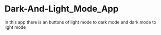 # Dark-And-Light_Mode_App
In this app there is an buttons of light mode to dark mode and dark mode to light mode
